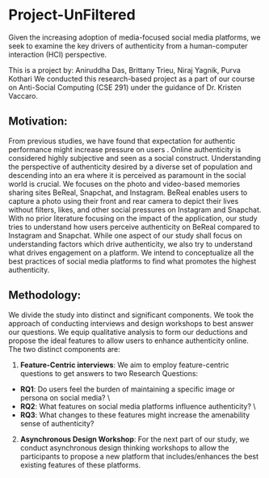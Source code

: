 # Project-UnFiltered
Given the increasing adoption of media-focused social media platforms, we seek to examine the key drivers of authenticity from a human-computer interaction (HCI) perspective.

This is a project by: Aniruddha Das, Brittany Trieu, Niraj Yagnik, Purva Kothari
We conducted this research-based project as a part of our course on Anti-Social Computing (CSE 291) under the guidance of Dr. Kristen Vaccaro.

## Motivation:
From previous studies, we have found that expectation
for authentic performance might increase pressure on
users . Online authenticity is considered highly subjective and seen as a social construct. Understanding the perspective of authenticity desired by a diverse set of population and descending into an era where it
is perceived as paramount in the social world is crucial. We focuses on the photo and video-based memories sharing sites BeReal, Snapchat, and Instagram.
BeReal enables users to capture a photo using their
front and rear camera to depict their lives without filters, likes, and other social pressures on Instagram and
Snapchat. With no prior literature focusing on the impact of the application, our study tries to understand how users perceive authenticity on BeReal compared to Instagram and Snapchat. While one aspect of our study shall focus on understanding factors which drive authenticity, we also try to understand what drives engagement on a platform. We intend to conceptualize all the best practices of social media platforms to find what promotes the highest authenticity.


## Methodology:
We divide the study into distinct and significant components. We took the approach of conducting interviews and design workshops to best answer our questions. We equip qualitative analysis to form our deductions and propose the ideal features to allow users to enhance authenticity online. The two distinct components are: 
1. **Feature-Centric interviews**: We aim to employ feature-centric questions to get answers to two Research Questions:
* **RQ1**: Do users feel the burden of maintaining a specific image or persona on social media? \
* **RQ2**: What features on social media platforms influence authenticity? \
* **RQ3**: What changes to these features might increase the amenability sense of authenticity?

2. **Asynchronous Design Workshop**: For the next part of our study, we conduct asynchronous design thinking workshops to allow the participants to propose a new platform that includes/enhances the best existing features of these platforms. 
